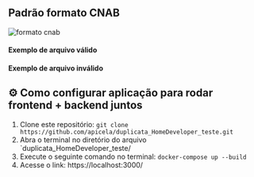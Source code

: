 ## Padrão formato CNAB

![formato cnab](https://github.com/apicela/duplicata_HomeDeveloper_teste/assets/105384228/9e0c2aee-9221-4b93-9e88-1761b42b0c59)

#### Exemplo de arquivo válido

#### Exemplo de arquivo inválido


## ⚙️ Como configurar aplicação para rodar frontend + backend juntos
1. Clone este repositório: ``` git clone https://github.com/apicela/duplicata_HomeDeveloper_teste.git ```
2. Abra o terminal no diretório do arquivo `duplicata_HomeDeveloper_teste/
3. Execute o seguinte comando no terminal: `docker-compose up --build`
4. Acesse o link: https://localhost:3000/ 
